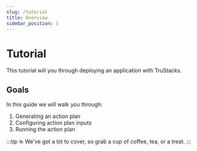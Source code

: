 ```yaml
---
slug: /tutorial
title: Overview
sidebar_position: 1
---
```


# Tutorial

This tutorial will you through deploying an application with TruStacks.

## Goals

In this guide we will walk you through:

1. Generating an action plan
2. Configuring action plan inputs
3. Running the action plan

:::tip
☕ We've got a lot to cover, so grab a cup of coffee, tea, or a treat.
:::